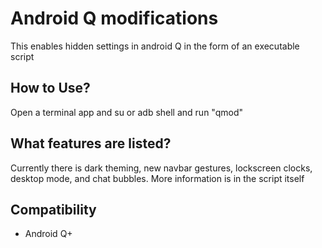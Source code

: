 # Android Q modifications
This enables hidden settings in android Q in the form of an executable script

## How to Use?
Open a terminal app and su or adb shell and run "qmod"

## What features are listed?
Currently there is dark theming, new navbar gestures, lockscreen clocks, desktop mode, and chat bubbles. 
More information is in the script itself

## Compatibility
* Android Q+

